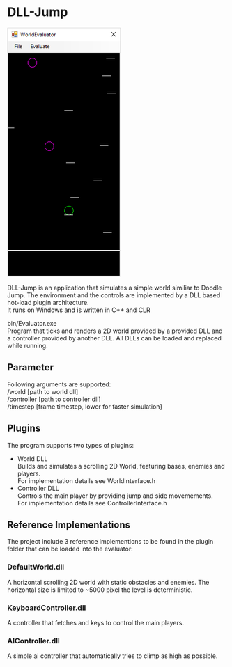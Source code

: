 # DLL-Jump
![App Screenshot](/bin/screenshot.png)

   
DLL-Jump is an application that simulates a simple world similiar to Doodle Jump.
The environment and the controls are implemented by a DLL based hot-load plugin architecture.  
It runs on Windows and is written in C++ and CLR

bin/Evaluator.exe  
Program that ticks and renders a 2D world provided by a provided DLL and a controller provided by another DLL. All DLLs can be loaded and replaced while running.

## Parameter
Following arguments are supported:  
/world [path to world dll]  
/controller [path to controller dll]  
/timestep [frame timestep, lower for faster simulation]  

## Plugins
The program supports two types of plugins:
- World DLL  
Builds and simulates a scrolling 2D World, featuring bases, enemies and players.  
For implementation details see WorldInterface.h
- Controller DLL  
Controls the main player by providing jump and side movemements.  
For implementation details see ControllerInterface.h

## Reference Implementations
The project include 3 reference implementions to be found in the plugin folder that can be loaded into the evaluator:
### DefaultWorld.dll
A horizontal scrolling 2D world with static obstacles and enemies. The horizontal size is limited to ~5000 pixel the level is deterministic.
### KeyboardController.dll
A controller that fetches <space> and <arrow> keys to control the main players.
### AIController.dll
A simple ai controller that automatically tries to climp as high as possible.



